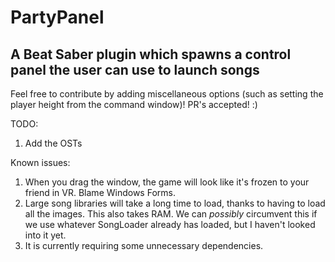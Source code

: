 # PartyPanel
## A Beat Saber plugin which spawns a control panel the user can use to launch songs

Feel free to contribute by adding miscellaneous options (such as setting the player height from the command window)!
PR's accepted! :)

TODO:
1. Add the OSTs

Known issues:
1. When you drag the window, the game will look like it's frozen to your friend in VR. Blame Windows Forms.
2. Large song libraries will take a long time to load, thanks to having to load all the images. This also takes RAM. We can *possibly* circumvent this if we use whatever SongLoader already has loaded, but I haven't looked into it yet.
3. It is currently requiring some unnecessary dependencies.
